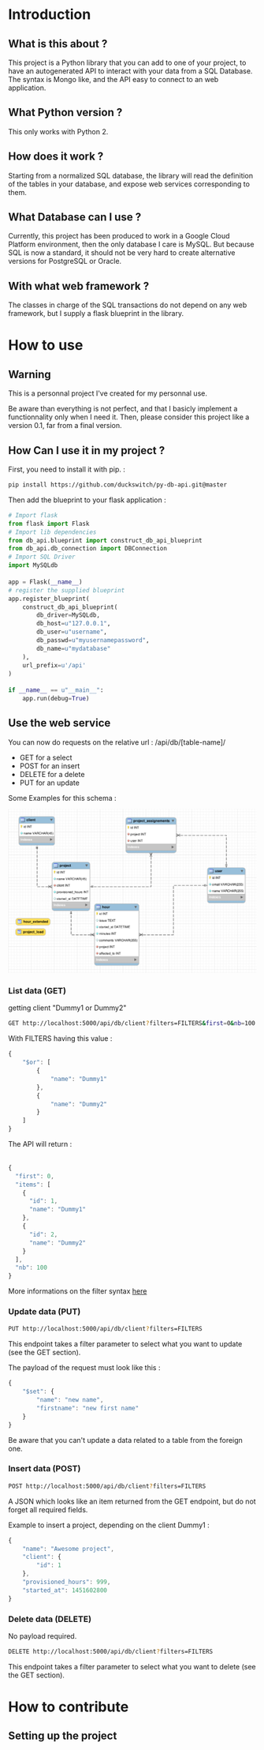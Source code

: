 
# Introduction

## What is this about ?

This project is a Python library that you can add to one of your project, to have an autogenerated API to interact with your data from a SQL Database.
The syntax is Mongo like, and the API easy to connect to an web application.

## What Python version ?

This only works with Python 2.

## How does it work ?

Starting from a normalized SQL database, the library will read the definition of the tables in your database, and expose web services corresponding to them.

## What Database can I use ?

Currently, this project has been produced to work in a Google Cloud Platform environment, then the only database I care is MySQL.
But because SQL is now a standard, it should not be very hard to create alternative versions for PostgreSQL or Oracle.

## With what web framework ?

The classes in charge of the SQL transactions do not depend on any web framework, but I supply a flask blueprint in the library.

# How to use 

## Warning

This is a personnal project I've created for my personnal use. 

Be aware than everything is not perfect, and that I basicly implement a functionnality only when I need it.
Then, please consider this project like a version 0.1, far from a final version.

## How Can I use it in my project ?

First, you need to install it with pip. :

```bash
pip install https://github.com/duckswitch/py-db-api.git@master
```

Then add the blueprint to your flask application :

```python
# Import flask
from flask import Flask
# Import lib dependencies
from db_api.blueprint import construct_db_api_blueprint
from db_api.db_connection import DBConnection
# Import SQL Driver
import MySQLdb

app = Flask(__name__)
# register the supplied blueprint
app.register_blueprint(
    construct_db_api_blueprint(
        db_driver=MySQLdb,
        db_host=u"127.0.0.1",
        db_user=u"username",
        db_passwd=u"myusernamepassword",
        db_name=u"mydatabase"
    ), 
    url_prefix=u'/api'
)

if __name__ == u"__main__":
    app.run(debug=True)
```

## Use the web service

You can now do requests on the relative url : /api/db/[table-name]/

- GET for a select
- POST for an insert
- DELETE for a delete
- PUT for an update

Some Examples for this schema : 

![Alt text](/schemas/hours-count-schema.png?raw=true "Hours count app schema")

### List data (GET)

getting client "Dummy1 or Dummy2"

```bash
GET http://localhost:5000/api/db/client?filters=FILTERS&first=0&nb=100
```
With FILTERS having this value : 
```javascript
{
    "$or": [
        {
            "name": "Dummy1"
        },
        {
            "name": "Dummy2"
        }
    ]
}
```

The API will return :

```javascript

{
  "first": 0,
  "items": [
    {
      "id": 1,
      "name": "Dummy1"
    },
    {
      "id": 2,
      "name": "Dummy2"
    }
  ],
  "nb": 100
}

```
More informations on the filter syntax [here](https://docs.mongodb.com/manual/reference/method/db.collection.find/)

### Update data (PUT)

```bash
PUT http://localhost:5000/api/db/client?filters=FILTERS
```

This endpoint takes a filter parameter to select what you want to update (see the GET section).

The payload of the request must look like this :

```javascript
{
    "$set": {
        "name": "new name",
        "firstname": "new first name"
    }
}
```

Be aware that you can't update a data related to a table from the foreign one.

### Insert data (POST)

```bash
POST http://localhost:5000/api/db/client?filters=FILTERS
```

A JSON which looks like an item returned from the GET endpoint, but do not forget all required fields.

Example to insert a project, depending on the client Dummy1 :

```javascript
{
    "name": "Awesome project",
    "client": {
        "id": 1
    },
    "provisioned_hours": 999,
    "started_at": 1451602800
}
```

### Delete data (DELETE)

No payload required.

```bash
DELETE http://localhost:5000/api/db/client?filters=FILTERS
```

This endpoint takes a filter parameter to select what you want to delete (see the GET section).

# How to contribute

## Setting up the project
